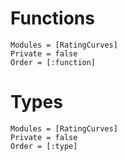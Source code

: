 
# Functions

```@autodocs
Modules = [RatingCurves]
Private = false
Order = [:function]
```

# Types

```@autodocs
Modules = [RatingCurves]
Private = false
Order = [:type]
```